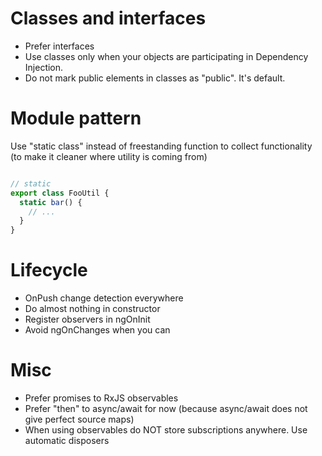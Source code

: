 
# Classes and interfaces

- Prefer interfaces
- Use classes only when your objects are participating in Dependency Injection.
- Do not mark public elements in classes as "public". It's default.

# Module pattern

Use "static class" instead of freestanding function to collect functionality (to make it cleaner where utility is coming from)

```typescript

// static
export class FooUtil {
  static bar() {
    // ...
  }
}
```

# Lifecycle

- OnPush change detection everywhere
- Do almost nothing in constructor
- Register observers in ngOnInit
- Avoid ngOnChanges when you can

# Misc

- Prefer promises to RxJS observables
- Prefer "then" to async/await for now (because async/await does not give perfect source maps)
- When using observables do NOT store subscriptions anywhere. Use automatic disposers


```



